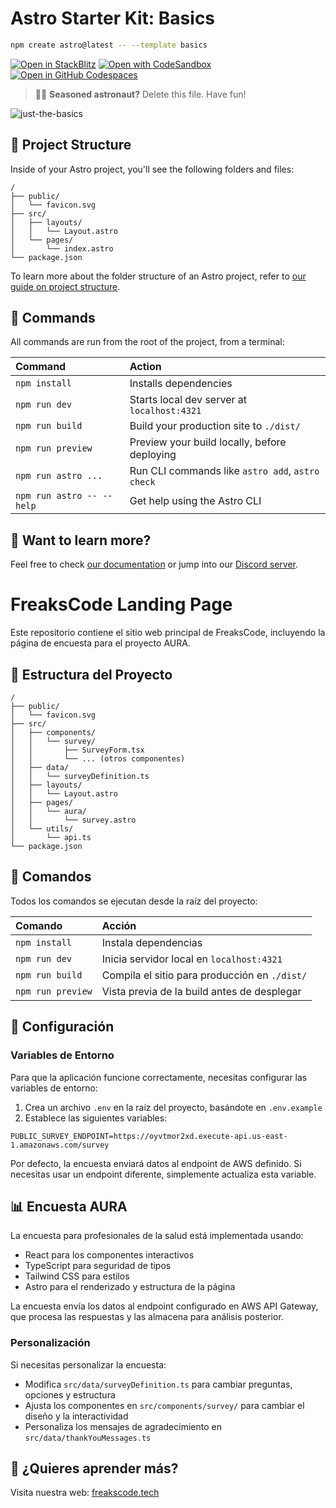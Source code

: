 # Astro Starter Kit: Basics

```sh
npm create astro@latest -- --template basics
```

[![Open in StackBlitz](https://developer.stackblitz.com/img/open_in_stackblitz.svg)](https://stackblitz.com/github/withastro/astro/tree/latest/examples/basics)
[![Open with CodeSandbox](https://assets.codesandbox.io/github/button-edit-lime.svg)](https://codesandbox.io/p/sandbox/github/withastro/astro/tree/latest/examples/basics)
[![Open in GitHub Codespaces](https://github.com/codespaces/badge.svg)](https://codespaces.new/withastro/astro?devcontainer_path=.devcontainer/basics/devcontainer.json)

> 🧑‍🚀 **Seasoned astronaut?** Delete this file. Have fun!

![just-the-basics](https://github.com/withastro/astro/assets/2244813/a0a5533c-a856-4198-8470-2d67b1d7c554)

## 🚀 Project Structure

Inside of your Astro project, you'll see the following folders and files:

```text
/
├── public/
│   └── favicon.svg
├── src/
│   ├── layouts/
│   │   └── Layout.astro
│   └── pages/
│       └── index.astro
└── package.json
```

To learn more about the folder structure of an Astro project, refer to [our guide on project structure](https://docs.astro.build/en/basics/project-structure/).

## 🧞 Commands

All commands are run from the root of the project, from a terminal:

| Command                   | Action                                           |
| :------------------------ | :----------------------------------------------- |
| `npm install`             | Installs dependencies                            |
| `npm run dev`             | Starts local dev server at `localhost:4321`      |
| `npm run build`           | Build your production site to `./dist/`          |
| `npm run preview`         | Preview your build locally, before deploying     |
| `npm run astro ...`       | Run CLI commands like `astro add`, `astro check` |
| `npm run astro -- --help` | Get help using the Astro CLI                     |

## 👀 Want to learn more?

Feel free to check [our documentation](https://docs.astro.build) or jump into our [Discord server](https://astro.build/chat).

# FreaksCode Landing Page

Este repositorio contiene el sitio web principal de FreaksCode, incluyendo la página de encuesta para el proyecto AURA.

## 🚀 Estructura del Proyecto

```text
/
├── public/
│   └── favicon.svg
├── src/
│   ├── components/
│   │   └── survey/
│   │       ├── SurveyForm.tsx
│   │       └── ... (otros componentes)
│   ├── data/
│   │   └── surveyDefinition.ts
│   ├── layouts/
│   │   └── Layout.astro
│   ├── pages/
│   │   └── aura/
│   │       └── survey.astro
│   └── utils/
│       └── api.ts
└── package.json
```

## 🧞 Comandos

Todos los comandos se ejecutan desde la raíz del proyecto:

| Comando                   | Acción                                           |
| :------------------------ | :----------------------------------------------- |
| `npm install`             | Instala dependencias                             |
| `npm run dev`             | Inicia servidor local en `localhost:4321`        |
| `npm run build`           | Compila el sitio para producción en `./dist/`    |
| `npm run preview`         | Vista previa de la build antes de desplegar      |

## 🔧 Configuración

### Variables de Entorno

Para que la aplicación funcione correctamente, necesitas configurar las variables de entorno:

1. Crea un archivo `.env` en la raíz del proyecto, basándote en `.env.example`
2. Establece las siguientes variables:

```
PUBLIC_SURVEY_ENDPOINT=https://oyvtmor2xd.execute-api.us-east-1.amazonaws.com/survey
```

Por defecto, la encuesta enviará datos al endpoint de AWS definido. Si necesitas usar un endpoint diferente, simplemente actualiza esta variable.

## 📊 Encuesta AURA

La encuesta para profesionales de la salud está implementada usando:

- React para los componentes interactivos
- TypeScript para seguridad de tipos
- Tailwind CSS para estilos
- Astro para el renderizado y estructura de la página

La encuesta envía los datos al endpoint configurado en AWS API Gateway, que procesa las respuestas y las almacena para análisis posterior.

### Personalización

Si necesitas personalizar la encuesta:

- Modifica `src/data/surveyDefinition.ts` para cambiar preguntas, opciones y estructura
- Ajusta los componentes en `src/components/survey/` para cambiar el diseño y la interactividad
- Personaliza los mensajes de agradecimiento en `src/data/thankYouMessages.ts`

## 👀 ¿Quieres aprender más?

Visita nuestra web: [freakscode.tech](https://freakscode.tech)
